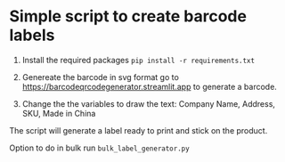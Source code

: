 # Simple script to create barcode labels

1. Install the required packages
```pip install -r requirements.txt```

2. Genereate the barcode in svg format go to https://barcodeqrcodegenerator.streamlit.app to generate a barcode.

3. Change the the variables to draw the text: Company Name, Address, SKU, Made in China

The script will generate a label ready to print and stick on the product.

Option to do in bulk run ```bulk_label_generator.py```